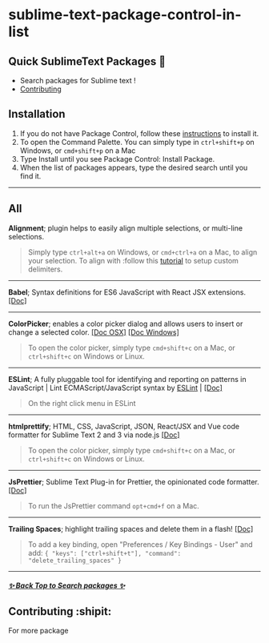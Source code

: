 # sublime-text-package-control-in-list 

## Quick SublimeText Packages 🎉

* Search packages for Sublime text !
 * [Contributing](#Contributing)

## Installation

1. If you do not have Package Control, follow these [instructions](https://packagecontrol.io/installation) to install it.
2. To open the Command Palette. You can simply type in `ctrl+shift+p` on Windows, or `cmd+shift+p` on a Mac 
3. Type Install until you see Package Control: Install Package.
4. When the list of packages appears, type the desired search until you find it.

***

## All

**Alignment**; plugin helps to easily align multiple selections, or multi-line selections.
> Simply type `ctrl+alt+a` on Windows, or `cmd+ctrl+a`  on a Mac, to align your selection. To align with :follow this [tutorial](https://www.granneman.com/webdev/editors/sublime-text/packages/how-to-install-and-use-sublime-alignment) to setup custom delimiters.

***

**Babel**; Syntax definitions for ES6 JavaScript with React JSX extensions. [[Doc]](https://github.com/babel/babel-sublime-snippets)

***

**ColorPicker**; enables a color picker dialog and allows users to insert or change a selected color. [[Doc OSX]](https://github.com/jnordberg/sublime-colorpick/) [[Doc Windows]](https://github.com/animehunter/SublimeColorPickerWindowsOnly)
> To open the color picker, simply type `cmd+shift+c` on a Mac, or `ctrl+shift+c` on Windows or Linux.

***

**ESLint**; A fully pluggable tool for identifying and reporting on patterns in JavaScript | Lint ECMAScript/JavaScript syntax by [ESLint](https://eslint.org) | [[Doc]](https://github.com/eslint/eslint)
> On the right click menu in ESLint

***


**htmlprettify**; HTML, CSS, JavaScript, JSON, React/JSX and Vue code formatter for Sublime Text 2 and 3 via node.js [[Doc]](https://github.com/victorporof/Sublime-HTMLPrettify)
> To open the color picker, simply type `cmd+shift+c` on a Mac, or `ctrl+shift+c` on Windows or Linux.

***

**JsPrettier**; Sublime Text Plug-in for Prettier, the opinionated code formatter. [[Doc]](https://github.com/jonlabelle/SublimeJsPrettier)
> To run the JsPrettier command `opt+cmd+f` on a Mac.

***

**Trailing Spaces**; highlight trailing spaces and delete them in a flash! [[Doc]](https://github.com/SublimeText/TrailingSpaces)
> To add a key binding, open "Preferences / Key Bindings - User" and add:
`{ "keys": ["ctrl+shift+t"], "command": "delete_trailing_spaces" }`

***

#####  [✨ Back Top to Search packages ✨](https://github.com/airqz/st-package-control-in-list#sublime-text-package-control-in-list)

## Contributing :shipit:



For more package  



